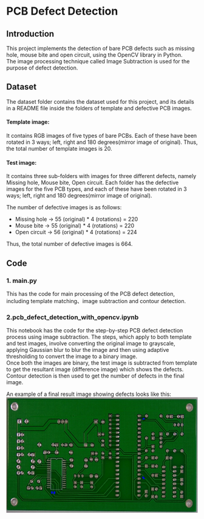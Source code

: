 # PCB Defect Detection

## Introduction
This project implements the detection of bare PCB defects such as missing hole, mouse bite and open circuit, using the OpenCV library in Python. 
<br> The image processing technique called Image Subtraction is used for the purpose of defect detection.

## Dataset
The dataset folder contains the dataset used for this project, and its details in a README file inside the folders of template and defective PCB images. 

#### Template image:
It contains RGB images of five types of bare PCBs. Each of these have been rotated in 3 ways; left, right and 180 degrees(mirror image of original).
Thus, the total number of template images is 20.

#### Test image:
It contains three sub-folders with images for three different defects, namely Missing hole, Mouse bite, Open circuit.
Each folder has the defective images for the five PCB types, and each of these have been rotated in 3 ways; left, right and 180 degrees(mirror image of original).

The number of defective images is as follows:
- Missing hole -> 55 (original) * 4 (rotations) = 220
- Mouse bite -> 55 (original) * 4 (rotations) = 220
- Open circuit -> 56 (original) * 4 (rotations) = 224

Thus, the total number of defective images is 664.

## Code
### 1. main.py
This has the code for main processing of the PCB defect detection, including template matching、image subtraction and contour detection.

### 2.pcb_defect_detection_with_opencv.ipynb
This notebook has the code for the step-by-step PCB defect detection process using image subtraction. The steps, which apply to both template and test images, involve converting the original image to grayscale, applying Gaussian blur to blur the image and then using adaptive thresholding to convert the image to a binary image. 
<br> Once both the images are binary, the test image is subtracted from template to get the resultant image (difference image) which shows the defects. 
<br> Contour detection is then used to get the number of defects in the final image.

An example of a final result image showing defects looks like this:
![](./asserts/images/01_open_circuit_04.jpg)

